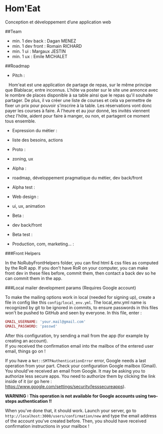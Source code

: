 # Hom'Eat

Conception et développement d’une application web

##Team

- min. 1 dev back : Dagan MENEZ
- min. 1 dev front : Romain RICHARD
- min. 1 ui : Margaux JESTIN
- min. 1 ux : Emile MICHALET

##Roadmap

- Pitch :

    Hom'eat est une application de partage de repas, sur le même principe que Blablacar, entre inconnus. L'hôte va poster sur le site une annonce avec le nombre de places disponible à sa table ainsi que le repas qu'il souhaite partager. De plus, il va créer une liste de courses et cela va permettre de fixer un prix pour pouvoir s'inscrire à la table. Les réservations vont donc payer les courses à faire. À l'heure et au jour donné, les invités viennent chez l'hôte, aident pour faire à manger, ou non, et partagent ce moment tous ensemble.

- Expression du métier :
 - liste des besoins, actions

- Proto :
 - zoning, ux

- Alpha :
 - roadmap, développement pragmatique du métier, dev back/front

- Alpha test :

- Web design :
 - ui, ux, animation

- Beta :
 - dev back/front

- Beta test :

- Production, com, marketing... :


###Front Helpers

 In the NoRubyFrontHelpers folder, you can find html & css files as computed by the RoR app. If you don't have RoR on your computer, you can make front dev in these files before, commit them, then contact a back dev so he can commit them in the app.

###Local mailer development params (Requires Google account)

 To make the mailing options work in local (needed for signing up), create a file in config like this `config/local_env.yml`. The local_env.yml name is recognized by git to be ignored in commits, to ensure passwords in this files won't be pushed to GitHub and seen by everyone.
 In this file, enter :
 ```ruby
 GMAIL_USERNAME: 'your.mail@gmail.com'
 GMAIL_PASSWORD: 'passwd'
```
After this configuration, try sending a mail from the app (for example by creating an account).  
If you received the confirmation email into the mailbox of the entered user email, things go on !  
  
If you have a `Net::SMTPAuthenticationError` error, Google needs a last operation from your part. Check your configuration Google mailbox (Gmail). You should've received an email from Google. It may be asking you to authorize less secure apps. You need to authorize them by clicking the link inside of it (or go here : https://www.google.com/settings/security/lesssecureapps).  
  
**WARNING : This operation is not available for Google accounts using two-steps authentication !!**  
  
When you've done that, it should work. Launch your server, go to `http://localhost:3000/users/confirmation/new` and type the email address of the account you've created before. Then, you should have received confirmation instructions in your mailbox !
